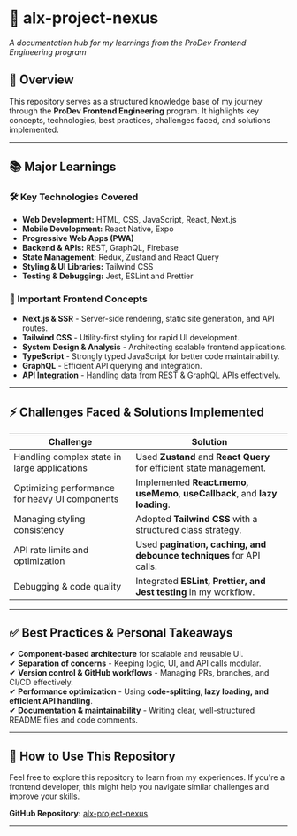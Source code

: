 # 🚀 alx-project-nexus  
*A documentation hub for my learnings from the ProDev Frontend Engineering program*  

## 📌 Overview  
This repository serves as a structured knowledge base of my journey through the **ProDev Frontend Engineering** program. It highlights key concepts, technologies, best practices, challenges faced, and solutions implemented.

---

## 📚 Major Learnings  

### 🛠 Key Technologies Covered  
- **Web Development:** HTML, CSS, JavaScript, React, Next.js  
- **Mobile Development:** React Native, Expo  
- **Progressive Web Apps (PWA)**  
- **Backend & APIs:** REST, GraphQL, Firebase  
- **State Management:** Redux, Zustand and React Query  
- **Styling & UI Libraries:** Tailwind CSS 
- **Testing & Debugging:** Jest, ESLint and Prettier  

### 🎯 Important Frontend Concepts  
- **Next.js & SSR** - Server-side rendering, static site generation, and API routes.  
- **Tailwind CSS** - Utility-first styling for rapid UI development.  
- **System Design & Analysis** - Architecting scalable frontend applications.  
- **TypeScript** - Strongly typed JavaScript for better code maintainability.  
- **GraphQL** - Efficient API querying and integration.  
- **API Integration** - Handling data from REST & GraphQL APIs effectively.  

---

## ⚡ Challenges Faced & Solutions Implemented  

| Challenge | Solution |
|-----------|----------|
| Handling complex state in large applications | Used **Zustand** and **React Query** for efficient state management. |
| Optimizing performance for heavy UI components | Implemented **React.memo, useMemo, useCallback**, and **lazy loading**. |
| Managing styling consistency | Adopted **Tailwind CSS** with a structured class strategy. |
| API rate limits and optimization | Used **pagination, caching, and debounce techniques** for API calls. |
| Debugging & code quality | Integrated **ESLint, Prettier, and Jest testing** in my workflow. |

---

## ✅ Best Practices & Personal Takeaways  
✔ **Component-based architecture** for scalable and reusable UI.  
✔ **Separation of concerns** - Keeping logic, UI, and API calls modular.  
✔ **Version control & GitHub workflows** - Managing PRs, branches, and CI/CD effectively.  
✔ **Performance optimization** - Using **code-splitting, lazy loading, and efficient API handling**.  
✔ **Documentation & maintainability** - Writing clear, well-structured README files and code comments.  

---

## 🔗 How to Use This Repository  
Feel free to explore this repository to learn from my experiences. If you're a frontend developer, this might help you navigate similar challenges and improve your skills.

**GitHub Repository:** [alx-project-nexus](https://github.com/Fraol-X/alx-project-nexus)  

---


